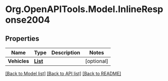 # Org.OpenAPITools.Model.InlineResponse2004
## Properties

Name | Type | Description | Notes
------------ | ------------- | ------------- | -------------
**Vehicles** | [**List<VehicleMaintenance>**](VehicleMaintenance.md) |  | [optional] 

[[Back to Model list]](../README.md#documentation-for-models) [[Back to API list]](../README.md#documentation-for-api-endpoints) [[Back to README]](../README.md)

